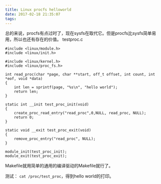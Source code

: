 ```yaml
---
title: Linux procfs helloworld
date: 2017-02-18 21:35:07
tags:
---
```

总的来说，procfs有点过时了，现在sysfs在取代它。但是procfs比sysfs简单易用，所以也还有存在的价值。
testproc.c
```
#include <linux/module.h>
#include <linux/init.h>

#include <linux/kernel.h>
#include <linux/proc_fs.h>

int read_proc(char *page, char **start, off_t offset, int count, int *eof, void *data)
{
	int len = sprintf(page, "%s\n", "hello world");
	return len;
}

static int __init test_proc_init(void)
{
	create_proc_read_entry("read_proc",0,NULL, read_proc, NULL);
	return 0;
}

static void __exit test_proc_exit(void)
{
	remove_proc_entry("read_proc", NULL);
}

module_init(test_proc_init);
module_exit(test_proc_exit);
```
Makefile就用简单的通用的编译驱动的Makefile就行了。

测试：
`cat /proc/test_proc`，得到hello world的打印。


